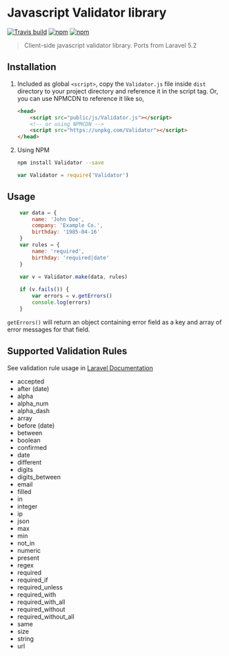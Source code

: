 # Javascript Validator library
[![Travis build](https://img.shields.io/travis/ratiw/Validator.svg)](https://travis-ci.org/ratiw/Validator)
[![npm](https://img.shields.io/npm/v/Validator.svg)](https://www.npmjs.com/package/Validator)
[![npm](https://img.shields.io/npm/dt/Validator.svg)](https://www.npmjs.com/package/Validator)

> Client-side javascript validator library. Ports from Laravel 5.2

## Installation

1. Included as global `<script>`, copy the `Validator.js` file inside `dist` directory to your project directory
and reference it in the script tag. Or, you can use NPMCDN to reference it like so,

    ```html
    <head>
        <script src="public/js/Validator.js"></script>
        <!-- or using NPMCDN -->
        <script src="https://unpkg.com/Validator"></script>
    </head>
    ```

2. Using NPM
    ```bash
    npm install Validator --save
    ```
    ```javascript
    var Validator = require('Validator')
    ```

## Usage
```javascript
    var data = {
        name: 'John Doe',
        company: 'Example Co.',
        birthday: '1985-04-16'
    }
    var rules = {
        name: 'required',
        birthday: 'required|date'
    }
    
    var v = Validator.make(data, rules)

    if (v.fails()) {
        var errors = v.getErrors()
        console.log(errors)
    }
```

`getErrors()` will return an object containing error field as a key and array of error messages for that field.

## Supported Validation Rules

See validation rule usage in [Laravel Documentation](https://laravel.com/docs/5.2/validation#available-validation-rules)

- accepted
- after (date)
- alpha
- alpha_num
- alpha_dash
- array
- before (date)
- between
- boolean
- confirmed
- date
- different
- digits
- digits_between
- email
- filled
- in
- integer
- ip
- json
- max
- min
- not_in
- numeric
- present
- regex
- required
- required_if
- required_unless
- required_with
- required_with_all
- required_without
- required_without_all
- same
- size
- string
- url
